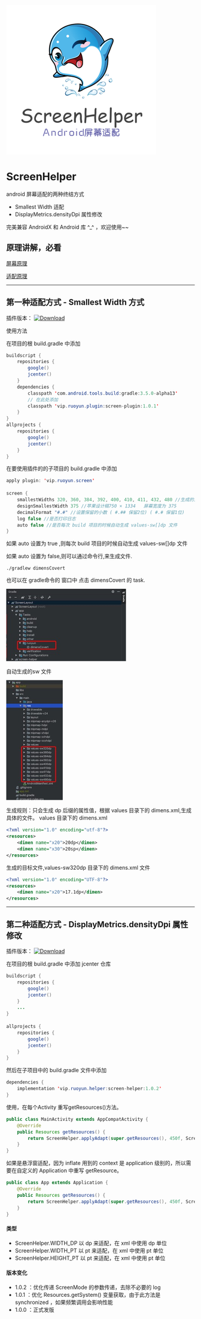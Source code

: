 ![logo](https://github.com/bugyun/ScreenHelper/blob/master/art/screen_helper_logo.png?raw=true)

# ScreenHelper

android 屏幕适配的两种终结方式
- Smallest Width 适配
- DisplayMetrics.densityDpi 属性修改

完美兼容 AndroidX 和 Android 库 ^_^ ，欢迎使用~~

## 原理讲解，必看

[屏幕原理](https://ruoyun.vip/post/android%E5%B1%8F%E5%B9%95%E9%80%82%E9%85%8D-%E5%BF%85%E5%A4%87%E7%9F%A5%E8%AF%86/) 

[适配原理](https://ruoyun.vip/post/android%E5%B1%8F%E5%B9%95%E9%80%82%E9%85%8D-%E7%BB%88%E7%BB%93%E8%80%85/) 

---

## 第一种适配方式 - Smallest Width 方式
插件版本：
[ ![Download](https://api.bintray.com/packages/bugyun/maven/screen-plugin/images/download.svg?version=1.0.1) ](https://bintray.com/bugyun/maven/screen-plugin/1.0.1/link)

使用方法

在项目的根 build.gradle 中添加

```java
buildscript {
    repositories {
        google()
        jcenter()
    }
    dependencies {
        classpath 'com.android.tools.build:gradle:3.5.0-alpha13'
        // 在此处添加
        classpath 'vip.ruoyun.plugin:screen-plugin:1.0.1'
    }
}
allprojects {
    repositories {
        google()
        jcenter()
    }
}
```

在要使用插件的的子项目的 build.gradle 中添加

```java
apply plugin: 'vip.ruoyun.screen'

screen {
    smallestWidths 320, 360, 384, 392, 400, 410, 411, 432, 480 //生成的目标屏幕宽度的适配文件
    designSmallestWidth 375 //苹果设计稿750 × 1334   屏幕宽度为 375
    decimalFormat "#.#" //设置保留的小数 ( #.## 保留2位) ( #.# 保留1位)
    log false //是否打印日志
    auto false //是否每次 build 项目的时候自动生成 values-sw[]dp 文件
}
```

如果 auto 设置为 true ,则每次 build 项目的时候自动生成 values-sw[]dp 文件

如果 auto 设置为 false,则可以通过命令行,来生成文件.
```
./gradlew dimensCovert
```
也可以在 gradle命令的 窗口中 点击 dimensCovert 的 task.

![](https://github.com/bugyun/ScreenHelper/blob/master/art/15572467899577.jpg?raw=true)

自动生成的sw 文件

![](https://github.com/bugyun/ScreenHelper/blob/master/art/15572468488661.jpg?raw=true)

生成规则：只会生成 dp 后缀的属性值，根据 values 目录下的 dimens.xml,生成具体的文件。
values 目录下的 dimens.xml
```xml
<?xml version="1.0" encoding="utf-8"?>
<resources>
    <dimen name="x20">20dp</dimen>
    <dimen name="x30">20sp</dimen>
</resources>
```
生成的目标文件,values-sw320dp 目录下的 dimens.xml 文件
```xml
<?xml version="1.0" encoding="UTF-8"?>
<resources>
    <dimen name="x20">17.1dp</dimen>
</resources>
```

---

## 第二种适配方式 - DisplayMetrics.densityDpi 属性修改
插件版本：
[ ![Download](https://api.bintray.com/packages/bugyun/maven/screen-helper/images/download.svg?version=1.0.2) ](https://bintray.com/bugyun/maven/screen-helper/1.0.2/link)

在项目的根 build.gradle 中添加 jcenter 仓库
```java
buildscript {
    repositories {
        google()
        jcenter()
    }
    ...
}

allprojects {
    repositories {
        google()
        jcenter()
    }
}
```
然后在子项目中的 build.gradle 文件中添加
```java
dependencies {
    implementation 'vip.ruoyun.helper:screen-helper:1.0.2'
}
```

使用，在每个Activity 重写getResources()方法。
```java
public class MainActivity extends AppCompatActivity {
    @Override
    public Resources getResources() {
        return ScreenHelper.applyAdapt(super.getResources(), 450f, ScreenHelper.WIDTH_DP);
    }
}
```

如果是悬浮窗适配，因为 inflate 用到的 context 是 application 级别的，所以需要在自定义的 Application 中重写 getResource。

```java
public class App extends Application {
    @Override
    public Resources getResources() {
        return ScreenHelper.applyAdapt(super.getResources(), 450f, ScreenHelper.WIDTH_DP);
    }
}
```

#### 类型
- ScreenHelper.WIDTH_DP 以 dp 来适配，在 xml 中使用 dp 单位
- ScreenHelper.WIDTH_PT 以 pt 来适配，在 xml 中使用 pt 单位
- ScreenHelper.HEIGHT_PT 以 pt 来适配，在 xml 中使用 pt 单位


#### 版本变化
- 1.0.2 ：优化传递 ScreenMode 的参数传递，去除不必要的 log
- 1.0.1 ：优化 Resources.getSystem() 变量获取，由于此方法是 synchronized ，如果频繁调用会影响性能
- 1.0.0 ：正式发版
